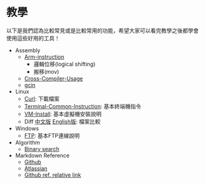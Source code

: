 # 教學

以下是我們認為比較常見或是比較常用的功能，希望大家可以看完教學之後都學會使用這些好用的工具！

* Assembly
  * [Arm-instruction](./Assembly/ARM-Instruction)
    * 邏輯位移(logical shifting)
    * 搬移(mov)
  * [Cross-Compiler-Usage](./Assembly/Cross-Compiler-Usage)
  * [gcin](./Assembly/gcin/readme.md)
* Linux
  * [Curl](./Linux/Curl/Readme.md): 下載檔案
  * [Terminal-Common-Instruction](https://github.com/henrybear327/Tutorial/blob/master/Linux/Terminal-Common-Instruction/README.md): 基本終端機指令
  * [VM-Install](https://github.com/henrybear327/Tutorial/blob/master/Linux/VM-Install/README.md): 基本虛擬機安裝說明
  * Diff  [中文版](https://github.com/henrybear327/Tutorial/blob/master/Linux/Diff/readme.md)  [English版](https://github.com/henrybear327/Tutorial/blob/master/Linux/Diff/English_version_for_Gary.md): 檔案比較
* Windows
  * [FTP](https://github.com/henrybear327/Tutorial/blob/master/Windows/FTP%20to%20CCU%20server/readme.md): 基本FTP連線說明
* Algorithm
  * [Binary search](https://github.com/henrybear327/Tutorial/blob/master/Algorithm/binary_search/readme.md)
* Markdown Reference
   * [Github](https://guides.github.com/features/mastering-markdown/)
   * [Atlassian](https://confluence.atlassian.com/stash/markdown-syntax-guide-312740094.html#Markdownsyntaxguide-Characterstyles)
   * [Github ref. relative link](https://help.github.com/articles/relative-links-in-readmes/)
